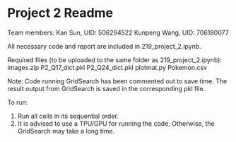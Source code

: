 # Project 2 Readme

Team members: 
Kan Sun, UID: 506294522
Kunpeng Wang, UID: 706180077

All necessary code and report are included in 219_project_2.ipynb. 

Required files (to be uploaded to the same folder as 219_project_2.ipynb):
images.zip
P2_Q17_dict.pkl
P2_Q24_dict.pkl
plotmat.py
Pokemon.csv

Note: 
Code running GridSearch has been commented out to save time. 
The result output from GridSearch is saved in the corresponding pkl file.

To run:
1. Run all cells in its sequential order.
2. It is advised to use a TPU/GPU for running the code; Otherwise, the GridSearch may take a long time.


